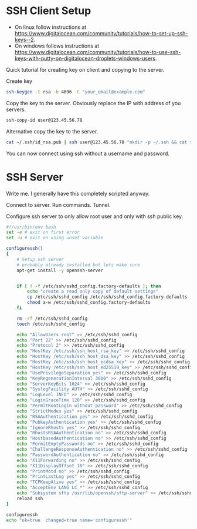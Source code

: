 # SSH Client Setup
* On linux follow instructions at https://www.digitalocean.com/community/tutorials/how-to-set-up-ssh-keys--2.
* On windows follows instructions at https://www.digitalocean.com/community/tutorials/how-to-use-ssh-keys-with-putty-on-digitalocean-droplets-windows-users.

Quick tutorial for creating key on client and copying to the server.

Create key
```bash
ssh-keygen -t rsa -b 4096 -C "your_email@example.com"
```
Copy the key to the server.  Obviously replace the IP with address of you servers.
```bash
ssh-copy-id user@123.45.56.78
```
Alternative copy the key to the server.
```bash
cat ~/.ssh/id_rsa.pub | ssh user@123.45.56.78 "mkdir -p ~/.ssh && cat >>  ~/.ssh/authorized_keys"
```

You can now connect using ssh without a username and password.

# SSH Server
Write me.  I generally have this completely scripted anyway.

Connect to server.  Run commands.  Tunnel.

Configure ssh server to only allow root user and only with ssh public key.
```bash
#!/usr/bin/env bash
set -e # exit on first error
set -u # exit on using unset variable

configuressh()
{
	# Setup ssh server
	# probably already installed but lets make sure
	apt-get install -y openssh-server


	if [ ! -f /etc/ssh/sshd_config.factory-defaults ]; then
    	echo "create a read only copy of default settings"
    	cp /etc/ssh/sshd_config /etc/ssh/sshd_config.factory-defaults
		chmod a-w /etc/ssh/sshd_config.factory-defaults
	fi

	rm -rf /etc/ssh/sshd_config
	touch /etc/ssh/sshd_config

	echo "AllowUsers root" >> /etc/ssh/sshd_config
	echo "Port 22" >> /etc/ssh/sshd_config
	echo "Protocol 2" >> /etc/ssh/sshd_config
	echo "HostKey /etc/ssh/ssh_host_rsa_key" >> /etc/ssh/sshd_config
	echo "HostKey /etc/ssh/ssh_host_dsa_key" >> /etc/ssh/sshd_config
	echo "HostKey /etc/ssh/ssh_host_ecdsa_key" >> /etc/ssh/sshd_config
	echo "HostKey /etc/ssh/ssh_host_ed25519_key" >> /etc/ssh/sshd_config
	echo "UsePrivilegeSeparation yes" >> /etc/ssh/sshd_config
	echo "KeyRegenerationInterval 3600" >> /etc/ssh/sshd_config
	echo "ServerKeyBits 1024" >> /etc/ssh/sshd_config
	echo "SyslogFacility AUTH" >> /etc/ssh/sshd_config
	echo "LogLevel INFO" >> /etc/ssh/sshd_config
	echo "LoginGraceTime 120" >> /etc/ssh/sshd_config
	echo "PermitRootLogin without-password" >> /etc/ssh/sshd_config
	echo "StrictModes yes" >> /etc/ssh/sshd_config
	echo "RSAAuthentication yes" >> /etc/ssh/sshd_config
	echo "PubkeyAuthentication yes" >> /etc/ssh/sshd_config
	echo "IgnoreRhosts yes" >> /etc/ssh/sshd_config
	echo "RhostsRSAAuthentication no" >> /etc/ssh/sshd_config
	echo "HostbasedAuthentication no" >> /etc/ssh/sshd_config
	echo "PermitEmptyPasswords no" >> /etc/ssh/sshd_config
	echo "ChallengeResponseAuthentication no" >> /etc/ssh/sshd_config
	echo "PasswordAuthentication no" >> /etc/ssh/sshd_config
	echo "X11Forwarding no" >> /etc/ssh/sshd_config
	echo "X11DisplayOffset 10" >> /etc/ssh/sshd_config
	echo "PrintMotd no" >> /etc/ssh/sshd_config
	echo "PrintLastLog yes" >> /etc/ssh/sshd_config
	echo "TCPKeepAlive yes" >> /etc/ssh/sshd_config
	echo "AcceptEnv LANG LC_*" >> /etc/ssh/sshd_config
	echo "Subsystem sftp /usr/lib/openssh/sftp-server" >> /etc/ssh/sshd_config
	reload ssh
}

configuressh
echo "ok=true  changed=true name='configuressh'" 
```